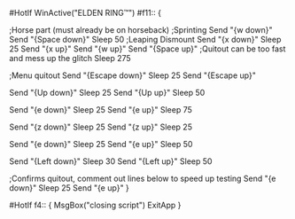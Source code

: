 #HotIf WinActive("ELDEN RING™")
#f11::
{

;Horse part (must already be on horseback)
;Sprinting
Send "{w down}"
Send "{Space down}"
Sleep 50
;Leaping Dismount
Send "{x down}"
Sleep 25
Send "{x up}"
Send "{w up}"
Send "{Space up}"
;Quitout can be too fast and mess up the glitch
Sleep 275

;Menu quitout
Send "{Escape down}"
Sleep 25
Send "{Escape up}"

Send "{Up down}"
Sleep 25
Send "{Up up}"
Sleep 50

Send "{e down}"
Sleep 25
Send "{e up}"
Sleep 75

Send "{z down}"
Sleep 25
Send "{z up}"
Sleep 25

Send "{e down}"
Sleep 25
Send "{e up}"
Sleep 50

Send "{Left down}"
Sleep 30
Send "{Left up}"
Sleep 50

;Confirms quitout, comment out lines below to speed up testing
Send "{e down}"
Sleep 25
Send "{e up}"
}

#HotIf
f4::
{
MsgBox("closing script")
ExitApp
}
